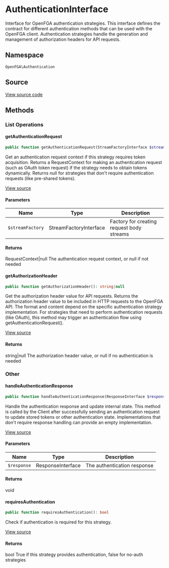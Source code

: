 # AuthenticationInterface

Interface for OpenFGA authentication strategies. This interface defines the contract for different authentication methods that can be used with the OpenFGA client. Authentication strategies handle the generation and management of authorization headers for API requests.

## Namespace
`OpenFGA\Authentication`

## Source
[View source code](https://github.com/evansims/openfga-php/blob/main/src/Authentication/AuthenticationInterface.php)





## Methods

                                                                        
### List Operations
#### getAuthenticationRequest


```php
public function getAuthenticationRequest(StreamFactoryInterface $streamFactory): RequestContext|null
```

Get an authentication request context if this strategy requires token acquisition. Returns a RequestContext for making an authentication request (such as OAuth token request) if the strategy needs to obtain tokens dynamically. Returns null for strategies that don&#039;t require authentication requests (like pre-shared tokens).

[View source](https://github.com/evansims/openfga-php/blob/main/src/Authentication/AuthenticationInterface.php#L31)

#### Parameters
| Name | Type | Description |
|------|------|-------------|
| `$streamFactory` | StreamFactoryInterface | Factory for creating request body streams |

#### Returns
RequestContext&#124;null
 The authentication request context, or null if not needed

#### getAuthorizationHeader


```php
public function getAuthorizationHeader(): string|null
```

Get the authorization header value for API requests. Returns the authorization header value to be included in HTTP requests to the OpenFGA API. The format and content depend on the specific authentication strategy implementation. For strategies that need to perform authentication requests (like OAuth), this method may trigger an authentication flow using getAuthenticationRequest().

[View source](https://github.com/evansims/openfga-php/blob/main/src/Authentication/AuthenticationInterface.php#L45)


#### Returns
string&#124;null
 The authorization header value, or null if no authentication is needed

### Other
#### handleAuthenticationResponse


```php
public function handleAuthenticationResponse(ResponseInterface $response): void
```

Handle the authentication response and update internal state. This method is called by the Client after successfully sending an authentication request to update stored tokens or other authentication state. Implementations that don&#039;t require response handling can provide an empty implementation.

[View source](https://github.com/evansims/openfga-php/blob/main/src/Authentication/AuthenticationInterface.php#L56)

#### Parameters
| Name | Type | Description |
|------|------|-------------|
| `$response` | ResponseInterface | The authentication response |

#### Returns
void

#### requiresAuthentication


```php
public function requiresAuthentication(): bool
```

Check if authentication is required for this strategy.

[View source](https://github.com/evansims/openfga-php/blob/main/src/Authentication/AuthenticationInterface.php#L63)


#### Returns
bool
 True if this strategy provides authentication, false for no-auth strategies

